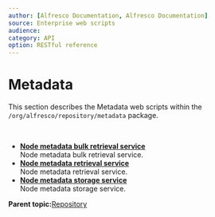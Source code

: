 ```yaml
---
author: [Alfresco Documentation, Alfresco Documentation]
source: Enterprise web scripts
audience: 
category: API
option: RESTful reference
---
```


# Metadata

This section describes the Metadata web scripts within the `/org/alfresco/repository/metadata` package.

 

-   **[Node metadata bulk retrieval service](../references/RESTful-MetadataBulkmetadataPost.md)**  
 Node metadata bulk retrieval service.
-   **[Node metadata retrieval service](../references/RESTful-MetadataMetadataGet.md)**  
 Node metadata retrieval service.
-   **[Node metadata storage service](../references/RESTful-MetadataMetadataPost.md)**  
 Node metadata storage service.

**Parent topic:**[Repository](../references/RESTful-Repository.md)

